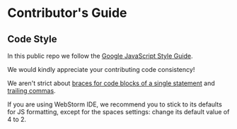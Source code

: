 # Contributor's Guide

## Code Style

In this public repo we follow the [Google JavaScript Style Guide](https://google.github.io/styleguide/jsguide.html).

We would kindly appreciate your contributing code consistency!

We aren't strict about [braces for code blocks of a single statement](https://google.github.io/styleguide/jsguide.html#formatting-braces-all) and [trailing commas](https://google.github.io/styleguide/jsguide.html#features-arrays-trailing-comma).

If you are using WebStorm IDE, we recommend you to stick to its defaults for JS formatting, except for the spaces settings: change its default value of 4 to 2.